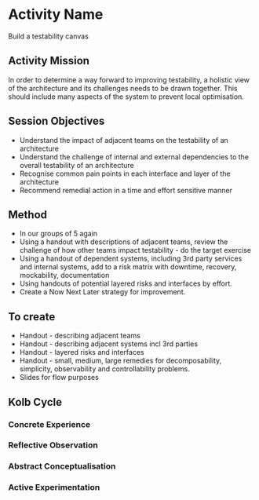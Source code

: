 # Activity Name

Build a testability canvas

## Activity Mission

In order to determine a way forward to improving testability, a holistic view of the architecture and its challenges needs to be drawn together. This should include many aspects of the system to prevent local optimisation.

## Session Objectives

* Understand the impact of adjacent teams on the testability of an architecture
* Understand the challenge of internal and external dependencies to the overall testability of an architecture
* Recognise common pain points in each interface and layer of the architecture
* Recommend remedial action in a time and effort sensitive manner

## Method

* In our groups of 5 again
* Using a handout with descriptions of adjacent teams, review the challenge of how other teams impact testability - do the target exercise
* Using a handout of dependent systems, including 3rd party services and internal systems, add to a risk matrix with downtime, recovery, mockability, documentation
* Using handouts of potential layered risks and interfaces by effort.
* Create a Now Next Later strategy for improvement.

## To create

* Handout - describing adjacent teams 
* Handout - describing adjacent systems incl 3rd parties
* Handout - layered risks and interfaces
* Handout - small, medium, large remedies for decomposability, simplicity, observability and controllability problems.
* Slides for flow purposes

## Kolb Cycle

### Concrete Experience

### Reflective Observation

### Abstract Conceptualisation

### Active Experimentation